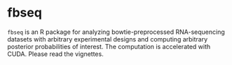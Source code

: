 fbseq
==========
`fbseq` is an R package for analyzing bowtie-preprocessed RNA-sequencing datasets with arbitrary experimental designs and computing arbitrary posterior probabilities of interest. The computation is accelerated with CUDA. Please read the vignettes.